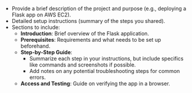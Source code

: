   - Provide a brief description of the project and purpose (e.g., deploying a Flask app on AWS EC2).
  - Detailed setup instructions (summary of the steps you shared).
  - Sections to include:
     - **Introduction**: Brief overview of the Flask application.
     - **Prerequisites**: Requirements and what needs to be set up beforehand.
     - **Step-by-Step Guide**: 
        - Summarize each step in your instructions, but include specifics like commands and screenshots if possible.
        - Add notes on any potential troubleshooting steps for common errors.
     - **Access and Testing**: Guide on verifying the app in a browser.
